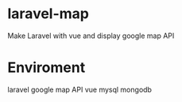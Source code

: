 # laravel-map
Make Laravel with vue and display google map API

# Enviroment
laravel
google map API
vue
mysql
mongodb